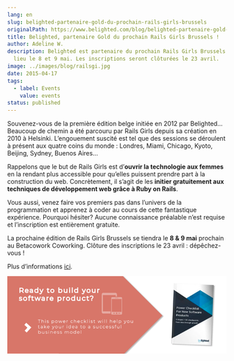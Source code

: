 ```yaml
---
lang: en
slug: belighted-partenaire-gold-du-prochain-rails-girls-brussels
originalPath: https://www.belighted.com/blog/belighted-partenaire-gold-du-prochain-rails-girls-brussels
title: Belighted, partenaire Gold du prochain Rails Girls Brussels !
author: Adeline W.
description: Belighted est partenaire du prochain Rails Girls Brussels qui aura
  lieu le 8 et 9 mai. Les inscriptions seront clôturées le 23 avril.
image: ../images/blog/railsgi.jpg
date: 2015-04-17
tags:
  - label: Events
    value: events
status: published
---
```

Souvenez-vous de la première édition belge initiée en 2012 par Belighted… Beaucoup de chemin a été parcouru par Rails Girls depuis sa création en 2010 à Helsinki. L’engouement suscité est tel que des sessions se déroulent à présent aux quatre coins du monde : Londres, Miami, Chicago, Kyoto, Beijing, Sydney, Buenos Aires…

Rappelons que le but de Rails Girls est d’**ouvrir la technologie aux femmes** en la rendant plus accessible pour qu’elles puissent prendre part à la construction du web. Concrètement, il s’agit de les **initier gratuitement aux techniques de développement web grâce à Ruby on Rails**.

Vous aussi, venez faire vos premiers pas dans l’univers de la programmation et apprenez à coder au cours de cette fantastique expérience. Pourquoi hésiter? Aucune connaissance préalable n’est requise et l’inscription est entièrement gratuite.

La prochaine édition de Rails Girls Brussels se tiendra le **8 & 9 mai** prochain au Betacowork Coworking. Clôture des inscriptions le 23 avril : dépêchez-vous !

Plus d’informations [ici](https://railsgirls.com/brussels).

  

[![New Call-to-action](/content/images/legacy/UPTtKvQU_5rjKfQJ1Qjwk.png)](https://cta-redirect.hubspot.com/cta/redirect/1684659/fb3606cc-cc1b-47d0-ae85-2c9f69837fe2)